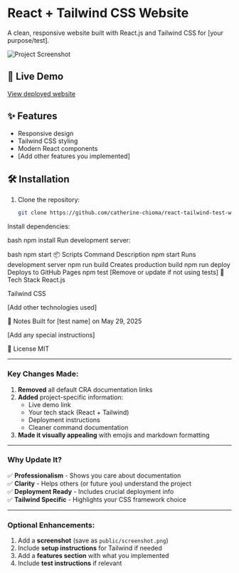 # React + Tailwind CSS Website

A clean, responsive website built with React.js and Tailwind CSS for [your purpose/test].

![Project Screenshot](./public/screenshot.png) <!-- Add screenshot if available -->

## 🚀 Live Demo
[View deployed website](https://catherine-chioma.github.io/react-tailwind-test-website)

## ✨ Features
- Responsive design
- Tailwind CSS styling
- Modern React components
- [Add other features you implemented]

## 🛠️ Installation
1. Clone the repository:
   ```bash
   git clone https://github.com/catherine-chioma/react-tailwind-test-website.git
Install dependencies:

bash
npm install
Run development server:

bash
npm start
📦 Scripts
Command	Description
npm start	Runs development server
npm run build	Creates production build
npm run deploy	Deploys to GitHub Pages
npm test	[Remove or update if not using tests]
🎨 Tech Stack
React.js

Tailwind CSS

[Add other technologies used]

📝 Notes
Built for [test name] on May 29, 2025

[Add any special instructions]

📄 License
MIT <!-- Add license if needed -->


---

### **Key Changes Made**:
1. **Removed** all default CRA documentation links
2. **Added** project-specific information:
   - Live demo link
   - Your tech stack (React + Tailwind)
   - Deployment instructions
   - Cleaner command documentation
3. **Made it visually appealing** with emojis and markdown formatting

---

### **Why Update It?**
✅ **Professionalism** - Shows you care about documentation  
✅ **Clarity** - Helps others (or future you) understand the project  
✅ **Deployment Ready** - Includes crucial deployment info  
✅ **Tailwind Specific** - Highlights your CSS framework choice  

---

### **Optional Enhancements**:
1. Add a **screenshot** (save as `public/screenshot.png`)
2. Include **setup instructions** for Tailwind if needed
3. Add a **features section** with what you implemented
4. Include **test instructions** if relevant